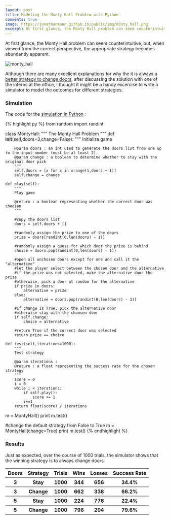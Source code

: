 ```yaml
---
layout: post
title: Modeling the Monty Hall Problem with Python
comments: true
image: https://jonathanmann.github.io/public/img/monty_hall.png
excerpt: At first glance, the Monty Hall problem can seem counterintuitive, but, when viewed from the correct perspective, the appropriate strategy becomes abundantly apparent.  
---
```


At first glance, the Monty Hall problem can seem counterintuitive, but, when viewed from the correct perspective, the appropriate strategy becomes abundantly apparent.

![monty_hall](https://jonathanmann.github.io/public/img/monty_hall.png)

Although there are many excellent explanations for why the it is always a [better strategy to change doors](https://www.youtube.com/watch?v=ugbWqWCcxrg), after discussing the solution with one of the interns at the office, I thought it might be a handy excercise to write a simulator to model the outcomes for different strategies.

### Simulation 

The code for the [simulation in Python](https://github.com/jonathanmann/blog_examples/blob/master/Python/monty_hall/monty_hall.py) :

{% highlight py %}
from random import randint

class MontyHall:
    """
    The Monty Hall Problem
    """
    def __init__(self,doors=3,change=False):
        """
        Initialize game

        @param doors : an int used to generate the doors list from one up to the input number (must be at least 2).
        @param change : a boolean to determine whether to stay with the original door pick
        """
        self.doors = [x for x in xrange(1,doors + 1)]
        self.change = change

    def play(self):
        """
        Play game

        @return : a boolean representing whether the correct door was choosen
        """

        #copy the doors list
        doors = self.doors + []
        
        #randomly assign the prize to one of the doors
        prize = doors[randint(0,len(doors) - 1)]

        #randomly assign a guess for which door the prize is behind
        choice = doors.pop(randint(0,len(doors) - 1))

        #open all unchosen doors except for one and call it the "alternative"
        #let the player select between the chosen door and the alternative
        #if the prize was not selected, make the alternative door the prize
        #otherwise, pick a door at random for the alternative
        if prize in doors:
            alternative = prize
        else:
            alternative = doors.pop(randint(0,len(doors) - 1))
    
        #if change is True, pick the alternative door
        #otherwise stay with the choosen door
        if self.change:
            choice = alternative
    
        #return True if the correct door was selected
        return prize == choice

    def test(self,iterations=1000):
        """
        Test strategy

        @param iterations : 
        @return : a float representing the success rate for the chosen strategy
        """
        score = 0
        i = 0
        while i < iterations:
            if self.play():
                score += 1
            i+=1
        return float(score) / iterations


m = MontyHall()
print m.test()

#change the default strategy from False to True
m = MontyHall(change=True)
print m.test()
{% endhighlight %}

### Results

Just as expected, over the course of 1000 trials, the simulator shows that the winning strategy is to always change doors.

<table>
  <thead>
    <tr>
      <th>Doors</th>
	  <th>Strategy</th>
	  <th>Trials</th>
	  <th>Wins</th>
      <th>Losses</th>
      <th>Success Rate</th>
    </tr>
  </thead>
  <tbody>
    <tr>
      <th>3</th>
	  <th>Stay</th>
	  <th>1000</th>
	  <th>344</th>
      <th>656</th>
      <th>34.4%</th>
    </tr>
     <tr>
      <th>3</th>
	  <th>Change</th>
	  <th>1000</th>
	  <th>662</th>
      <th>338</th>
      <th>66.2%</th>
    </tr>
    <tr>
      <th>5</th>
	  <th>Stay</th>
	  <th>1000</th>
	  <th>224</th>
      <th>776</th>
      <th>22.4%</th>
    </tr>
     <tr>
      <th>5</th>
	  <th>Change</th>
	  <th>1000</th>
	  <th>796</th>
      <th>204</th>
      <th>79.6%</th>
    </tr> 
  </tbody>
</table>
